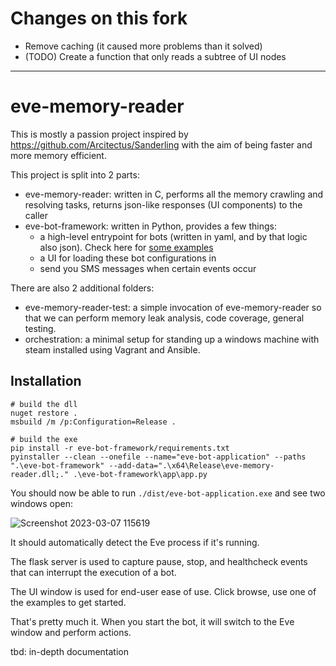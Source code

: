 # Changes on this fork

* Remove caching (it caused more problems than it solved)
* (TODO) Create a function that only reads a subtree of UI nodes

---

# eve-memory-reader

This is mostly a passion project inspired by https://github.com/Arcitectus/Sanderling with the aim of being faster and more memory efficient.

This project is split into 2 parts:
- eve-memory-reader: written in C, performs all the memory crawling and resolving tasks, returns json-like responses (UI components) to the caller
- eve-bot-framework: written in Python, provides a few things:
  - a high-level entrypoint for bots (written in yaml, and by that logic also json). Check here for [some examples](https://github.com/jamesalbert/eve-memory-reader/tree/main/eve-bot-framework/examples)
  - a UI for loading these bot configurations in
  - send you SMS messages when certain events occur


There are also 2 additional folders:
- eve-memory-reader-test: a simple invocation of eve-memory-reader so that we can perform memory leak analysis, code coverage, general testing.
- orchestration: a minimal setup for standing up a windows machine with steam installed using Vagrant and Ansible.

## Installation

```
# build the dll
nuget restore .
msbuild /m /p:Configuration=Release .

# build the exe
pip install -r eve-bot-framework/requirements.txt
pyinstaller --clean --onefile --name="eve-bot-application" --paths ".\eve-bot-framework" --add-data=".\x64\Release\eve-memory-reader.dll;." .\eve-bot-framework\app\app.py
```

You should now be able to run `./dist/eve-bot-application.exe` and see two windows open:

![Screenshot 2023-03-07 115619](https://user-images.githubusercontent.com/1617698/223538293-a3953ad4-c8ed-4ecb-b619-35ddf89678d8.png)

It should automatically detect the Eve process if it's running.

The flask server is used to capture pause, stop, and healthcheck events that can interrupt the execution of a bot.

The UI window is used for end-user ease of use. Click browse, use one of the examples to get started.

That's pretty much it. When you start the bot, it will switch to the Eve window and perform actions.

tbd: in-depth documentation
